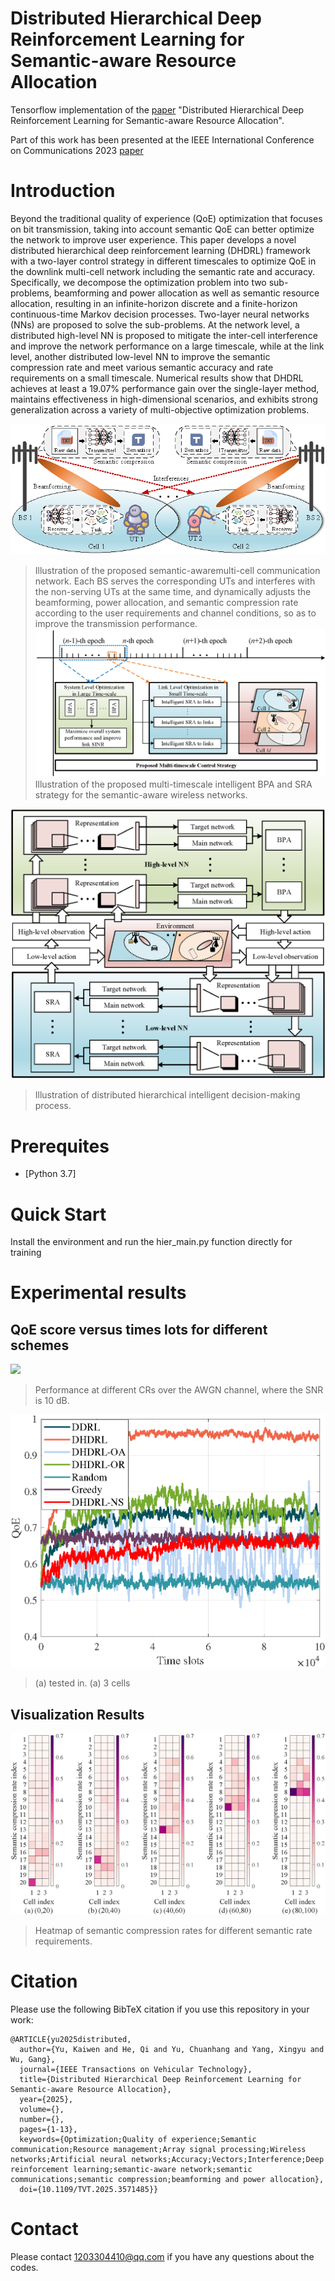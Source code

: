 
# Distributed Hierarchical Deep Reinforcement Learning for Semantic-aware Resource Allocation

Tensorflow implementation of the [paper](https://ieeexplore.ieee.org/document/11006945) "Distributed Hierarchical Deep Reinforcement Learning for Semantic-aware Resource Allocation". 

Part of this work has been presented at the IEEE International Conference on Communications 2023 [paper](https://ieeexplore.ieee.org/document/10279009)

# Introduction
Beyond the traditional quality of experience (QoE) optimization that focuses on bit transmission, taking into account semantic QoE can better optimize the network to improve user experience. This paper develops a novel distributed hierarchical deep reinforcement learning (DHDRL) framework with a two-layer control strategy in different timescales to optimize QoE in the downlink multi-cell network including the semantic rate and accuracy. Specifically, we decompose the optimization problem into two sub-problems, beamforming and power allocation as well as semantic resource allocation, resulting in an infinite-horizon discrete and a finite-horizon continuous-time Markov decision processes. Two-layer neural networks (NNs) are proposed to solve the sub-problems. At the network level, a distributed high-level NN is proposed to mitigate the inter-cell interference and improve the network performance on a large timescale, while at the link level, another distributed low-level NN to improve the semantic compression rate and meet various semantic accuracy and rate requirements on a small timescale. Numerical results show that DHDRL achieves at least a 19.07% performance gain over the single-layer method, maintains effectiveness in high-dimensional scenarios, and exhibits strong generalization across a variety of multi-objective optimization problems.

![ ](./figure/DHDRL-SystemModel.png)
>  Illustration of the proposed semantic-awaremulti-cell communication network. Each BS serves the corresponding UTs and interferes with the non-serving UTs at the same time, and dynamically adjusts the beamforming, power allocation, and semantic compression rate according to the user requirements and channel conditions, so as to improve the transmission performance.
![ ](./figure/MultiTimeBPAandSRA.png)
>  Illustration of the proposed multi-timescale intelligent BPA and SRA strategy for the semantic-aware wireless networks.

![ ](./figure/HierLeanringFramework.png)
>   Illustration of distributed hierarchical intelligent decision-making process.


# Prerequites
* [Python 3.7]


# Quick Start

Install the environment and run the hier_main.py function directly for training

# Experimental results


## QoE score versus times lots for different schemes

![ ](./figure/results_CompressionRate_AWGN.png)
>  Performance at different CRs over the AWGN channel, where the SNR is 10 dB.

![ ](./figure/TimeslotVSqoe_S10_P20_C3-eps-converted-to.png)
> (a) tested in. (a) 3 cells



## Visualization Results

![ ](./figure/K_heatmap-eps-converted-to.png)
>  Heatmap of semantic compression rates for different semantic rate requirements.


# Citation

Please use the following BibTeX citation if you use this repository in your work:

```
@ARTICLE{yu2025distributed,
  author={Yu, Kaiwen and He, Qi and Yu, Chuanhang and Yang, Xingyu and Wu, Gang},
  journal={IEEE Transactions on Vehicular Technology}, 
  title={Distributed Hierarchical Deep Reinforcement Learning for Semantic-aware Resource Allocation}, 
  year={2025},
  volume={},
  number={},
  pages={1-13},
  keywords={Optimization;Quality of experience;Semantic communication;Resource management;Array signal processing;Wireless networks;Artificial neural networks;Accuracy;Vectors;Interference;Deep reinforcement learning;semantic-aware network;semantic communications;semantic compression;beamforming and power allocation},
  doi={10.1109/TVT.2025.3571485}}
```

# Contact
Please contact 1203304410@qq.com if you have any questions about the codes.
